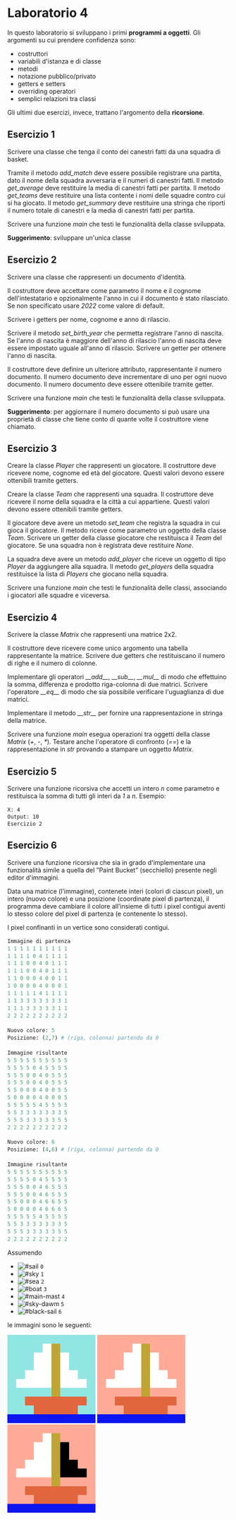 # Laboratorio 4
In questo laboratorio si sviluppano i primi **programmi a oggetti**.
Gli argomenti su cui prendere confidenza sono:
- costruttori
- variabili d'istanza e di classe
- metodi
- notazione pubblico/privato
- getters e setters
- overriding operatori
- semplici relazioni tra classi

Gli ultimi due esercizi, invece, trattano l'argomento della **ricorsione**.

## Esercizio 1
Scrivere una classe che tenga il conto dei canestri fatti da una squadra di basket.

Tramite il metodo *add_match* deve essere possibile registrare una partita, dato il nome della squadra avversaria e il numeri di canestri fatti.
Il metodo *get_average* deve restituire la media di canestri fatti per partita.
Il metodo *get_teams* deve restituire una lista contente i nomi delle squadre contro cui si ha giocato.
Il metodo *get_summary* deve restituire una stringa che riporti il numero totale di canestri e la media di canestri fatti per partita.

Scrivere una funzione *main* che testi le funzionalità della classe sviluppata.

**Suggerimento**: sviluppare un'unica classe

## Esercizio 2
Scrivere una classe che rappresenti un documento d'identità.

Il costruttore deve accettare come parametro il nome e il cognome dell'intestatario e opzionalmente l'anno in cui il documento è stato rilasciato.
Se non specificato usare *2022* come valore di default.

Scrivere i getters per nome, cognome e anno di rilascio.

Scrivere il metodo *set_birth_year* che permetta registrare l'anno di nascita.
Se l'anno di nascita è maggiore dell'anno di rilascio l'anno di nascita deve essere impostato uguale all'anno di rilascio.
Scrivere un getter per ottenere l'anno di nascita.

Il costruttore deve definire un ulteriore attributo, rappresentante il numero documento.
Il numero documento deve incrementare di uno per ogni nuovo documento.
Il numero documento deve essere ottenibile tramite getter.

Scrivere una funzione *main* che testi le funzionalità della classe sviluppata.

**Suggerimento**: per aggiornare il numero documento si può usare una proprietà di classe
che tiene conto di quante volte il costruttore viene chiamato.

## Esercizio 3
Creare la classe *Player* che rappresenti un giocatore.
Il costruttore deve ricevere nome, cognome ed età del giocatore.
Questi valori devono essere ottenibili tramite getters.

Creare la classe *Team* che rappresenti una squadra.
Il costruttore deve ricevere il nome della squadra e la città a cui appartiene.
Questi valori devono essere ottenibili tramite getters.

Il giocatore deve avere un metodo *set_team* che registra la squadra in cui gioca il giocatore.
Il metodo riceve come parametro un oggetto della classe *Team*.
Scrivere un getter della classe giocatore che restituisca il *Team* del giocatore.
Se una squadra non è registrata deve restituire *None*.

La squadra deve avere un metodo *add_player* che riceve un oggetto di tipo *Player* da aggiungere alla squadra.
Il metodo *get_players* della squadra restituisce la lista di *Players* che giocano nella squadra.

Scrivere una funzione *main* che testi le funzionalità delle classi, associando i giocatori alle squadre e viceversa.

## Esercizio 4
Scrivere la classe *Matrix* che rappresenti una matrice 2x2.

Il costruttore deve ricevere come unico argomento una tabella rappresentante la matrice.
Scrivere due getters che restituiscano il numero di righe e il numero di colonne.

Implementare gli operatori *\_\_add\_\_*, *\_\_sub\_\_*, *\_\_mul\_\_* di modo che effettuino la somma, differenza e prodotto riga-colonna di due matrici.
Scrivere l'operatore *\_\_eq\_\_* di modo che sia possibile verificare l'uguaglianza di due matrici.

Implementare il metodo *\_\_str\_\_* per fornire una rappresentazione in stringa della matrice.

Scrivere una funzione *main* esegua operazioni tra oggetti della classe *Matrix* (*+*, *-*, *\**).
Testare anche l'operatore di confronto (*==*) e la rappresentazione in *str* provando a stampare un oggetto *Matrix*.


## Esercizio 5
Scrivere una funzione ricorsiva che accetti un intero *n* come parametro e restituisca la
somma di tutti gli interi da *1* a *n*. Esempio:
```
X: 4
Output: 10
Esercizio 2
```


## Esercizio 6
Scrivere una funzione ricorsiva che sia in grado d'implementare una funzionalità simile a
quella del ”Paint Bucket” (secchiello) presente negli editor d'immagini.

Data una matrice (l’immagine), contenete interi (colori di ciascun pixel),
un intero (nuovo colore) e una posizione (coordinate pixel di partenza),
il programma deve cambiare il colore all’insieme di tutti i pixel contigui aventi lo
stesso colore del pixel di partenza (e contenente lo stesso).

I pixel confinanti in un vertice sono considerati contigui.

```python
Immagine di partenza
1 1 1 1 1 1 1 1 1 1
1 1 1 1 0 4 1 1 1 1
1 1 1 0 0 4 0 1 1 1
1 1 1 0 0 4 0 1 1 1
1 1 0 0 0 4 0 0 1 1
1 0 0 0 0 4 0 0 0 1
1 1 1 1 1 4 1 1 1 1
1 1 3 3 3 3 3 3 3 1
1 1 1 3 3 3 3 3 1 1
2 2 2 2 2 2 2 2 2 2

Nuovo colore: 5
Posizione: (2,7) # (riga, colonna) partendo da 0

Immagine risultante
5 5 5 5 5 5 5 5 5 5
5 5 5 5 0 4 5 5 5 5
5 5 5 0 0 4 0 5 5 5
5 5 5 0 0 4 0 5 5 5
5 5 0 0 0 4 0 0 5 5
5 0 0 0 0 4 0 0 0 5
5 5 5 5 5 4 5 5 5 5
5 5 3 3 3 3 3 3 3 5
5 5 5 3 3 3 3 3 5 5
2 2 2 2 2 2 2 2 2 2

Nuovo colore: 6
Posizione: (4,6) # (riga, colonna) partendo da 0

Immagine risultante
5 5 5 5 5 5 5 5 5 5
5 5 5 5 0 4 5 5 5 5
5 5 5 0 0 4 6 5 5 5
5 5 5 0 0 4 6 5 5 5
5 5 0 0 0 4 6 6 5 5
5 0 0 0 0 4 6 6 6 5
5 5 5 5 5 4 5 5 5 5
5 5 3 3 3 3 3 3 3 5
5 5 5 3 3 3 3 3 5 5
2 2 2 2 2 2 2 2 2 2 

```

Assumendo
- ![#sail](https://placehold.co/15x15/ffffff/ffffff.png) `0`
- ![#sky](https://placehold.co/15x15/91e6e4/91e6e4.png) `1`
- ![#sea](https://placehold.co/15x15/0d15f0/0d15f0.png) `2`
- ![#boat](https://placehold.co/15x15/e2663d/e2663d.png) `3`
- ![#main-mast](https://placehold.co/15x15/c0a535/c0a535.png) `4`
- ![#sky-dawm](https://placehold.co/15x15/ffab98/ffab98.png) `5`
- ![#black-sail](https://placehold.co/15x15/000000/000000.png) `6`

le immagini sono le seguenti:

<img src="img/boat_day.png" width="200" />
<img src="img/boat_night.png" width="200" />
<img src="img/boat_night_black.png" width="200" />



